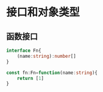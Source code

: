 # 接口和对象类型

## 函数接口
```ts
interface Fn{
	(name:string):number[]
}

const fn:Fn=function(name:string){
	return [1]
}
```

